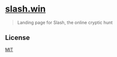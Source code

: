 # [slash.win](https://slash.win)

> Landing page for Slash, the online cryptic hunt

## License

[MIT](LICENSE)
